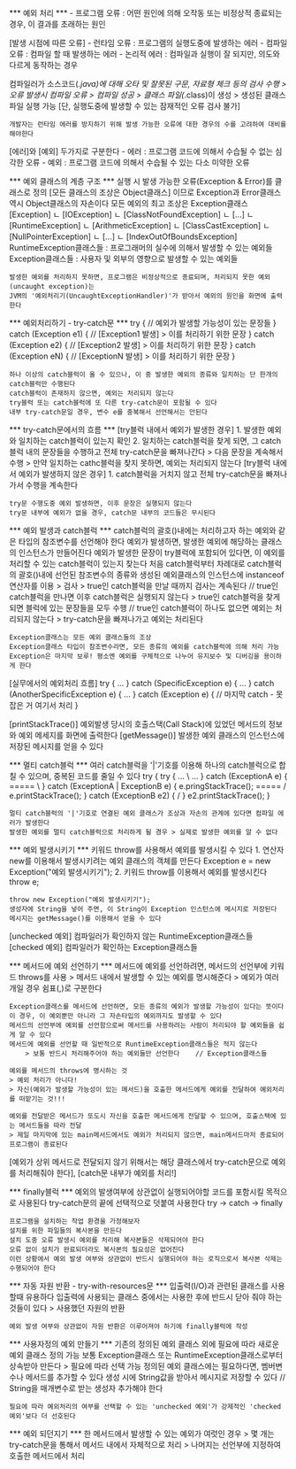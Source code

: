 *** 예외 처리 ***
    - 프로그램 오류 : 어떤 원인에 의해 오작동 또는 비정상적 종료되는 경우, 이 결과를 초래하는 원인

[발생 시점에 따른 오류]
    - 런타임 오류 : 프로그램의 실행도중에 발생하는 에러
    - 컴파일 오류 : 컴파일 할 때 발생하는 에러
    - 논리적 에러 : 컴파일과 실행이 잘 되지만, 의도와 다르게 동작하는 경우

컴파일러가 소스코드(*.java)에 대해 오타 및 잘못된 구문, 자료형 체크 등의 검사 수행 > 오류 발생시 컴파일 오류
    > 컴파일 성공
    > 클래스 파일(*.class)이 생성
    > 생성된 클래스 파일 실행 가능
    [단, 실행도중에 발생할 수 있는 잠재적인 오류 검사 불가]

    개발자는 런타임 에러를 방지하기 위해 발생 가능한 오류에 대한 경우의 수를 고려하여 대비를 해야한다

[에러]와 [예외] 두가지로 구분한다
    - 에러 : 프로그램 코드에 의해서 수습될 수 없는 심각한 오류
    - 예외 : 프로그램 코드에 의해서 수습될 수 있는 다소 미약한 오류

*** 예외 클래스의 계층 구조 ***
    실행 시 발생 가능한 오류(Exception & Error)를 클래스로 정의
    [모든 클래스의 조상은 Object클래스] 이므로 Exception과 Error클래스 역시 Object클래스의 자손이다
    모든 예외의 최고 조상은 Exception클래스
        [Exception]
        ㄴ [IOException]
        ㄴ [ClassNotFoundException]
        ㄴ [...]
        ㄴ [RuntimeException]
            ㄴ [ArithmeticException]
            ㄴ [ClassCastException]
            ㄴ [NullPointerException]
            ㄴ [...]
            ㄴ [IndexOutOfBoundsException]
    RuntimeException클래스들 : 프로그래머의 실수에 의해서 발생할 수 있는 예외들
    Exception클래스들 : 사용자 및  외부의 영향으로 발생할 수 있는 예외들

    발생한 예외를 처리하지 못하면, 프로그램은 비정상적으로 종료되며, 처리되지 못한 예외(uncaught exception)는
    JVM의 '예외처리기(UncaughtExceptionHandler)'가 받아서 예외의 원인을 화면에 출력한다

*** 예외처리하기 - try-catch문 ***
    try {
        // 예외가 발생할 가능성이 있는 문장들
    } catch (Exception e1) {
        // [Exception1 발생] > 이를 처리하기 위한 문장
    } catch (Exception e2) {
        // [Exception2 발생] > 이를 처리하기 위한 문장
    } catch (Exception eN) {
        // [ExceptionN 발생] > 이를 처리하기 위한 문장
    }

    하나 이상의 catch블럭이 올 수 있으나, 이 중 발생한 예외의 종류와 일치하는 단 한개의 catch블럭만 수행된다
    catch블럭이 존재하지 않으면, 예외는 처리되지 않는다
    try블럭 또는 catch블럭에 또 다른 try-catch문이 포함될 수 있다
    내부 try-catch문일 경우, 변수 e를 중복해서 선언해서는 안된다

*** try-catch문에서의 흐름 ***
    [try블럭 내에서 예외가 발생한 경우]
        1. 발생한 예외와 일치하는 catch블럭이 있는지 확인
        2. 일치하는 catch블럭을 찾게 되면, 그 catch블럭 내의 문장들을 수행하고 전체 try-catch문을 빠져나간다
        > 다음 문장을 계속해서 수행
        > 만약 일치하는 cathc블럭을 찾지 못하면, 예외는 처리되지 않는다
    [try블럭 내에서 예외가 발생하지 않은 경우]
        1. catch블럭을 거치지 않고 전체 try-catch문을 빠져나가서 수행을 계속한다

    try문 수행도중 예외 발생하면, 이후 문장은 실행되지 않는다
    try문 내부에 예외가 없을 경우, catch문 내부의 코드들은 무시된다

*** 예외 발생과 catch블럭 ***
    catch블럭의 괄호()내에는 처리하고자 하는 예외와 같은 타입의 참조변수를 선언해야 한다
    예외가 발생하면, 발생한 예외에 해당하는 클래스의 인스턴스가 만들어진다
    예외가 발생한 문장이 try블럭에 포함되어 있다면, 이 예외를 처리할 수 있는 catch블럭이 있는지 찾는다
    처음 catch블럭부터 차례대로 catch블럭의 괄호()내에 선언된 참조변수의 종류와 생성된 예외클래스의 인스턴스에 instanceof연산자를 이용
    > 검사
    > true인 catch블럭을 만날 때까지 검사는 계속된다    // true인 catch블럭을 만나면 이후 catch블럭은 실행되지 않는다
    > true인 catch블럭을 찾게 되면 블럭에 있는 문장들을 모두 수행    // true인 catch블럭이 하나도 없으면 예외는 처리되지 않는다
    > try-catch문을 빠져나가고 예외는 처리된다

    Exception클래스는 모든 예외 클래스들의 조상
    Exception클래스 타입이 참조변수라면, 모든 종류의 예외를 catch블럭에 의해 처리 가능
    Exception은 마지막 보루! 평소엔 예외를 구체적으로 나누어 유지보수 및 디버깅을 용이하게 한다

[실무에서의 예외처리 흐름]
    try {
        ...
    } catch (SpecificException e) {
        ...
    } catch (AnotherSpecificException e) {
        ...
    } catch (Exception e) {
        // 마지막 catch - 못 잡은 거 여기서 처리
    }

[printStackTrace()]
    예외발생 당시의 호출스택(Call Stack)에 있었던 메서드의 정보와 예외 메세지를 화면에 출력한다
[getMessage()]
    발생한 예외 클래스의 인스턴스에 저장된 메시지를 얻을 수 있다

*** 멀티 catch블럭 ***
    여러 catch블럭을 '|'기호를 이용해 하나의 catch블럭으로 합칠 수 있으며, 중복된 코드를 줄일 수 있다
    try {                                          try {
        ...                               \            ...
    } catch (ExceptionA e) {         ===== \       } catch (ExceptionA | ExceptionB e) {
        e.pringStackTrace();         ===== /           e.printStackTrace();
    } catch (ExceptionB e2) {             /        }
        e2.printStackTrace();
    }

    멀티 catch블럭의 '|'기호로 연결된 예외 클래스가 조상과 자손의 관계에 있다면 컴파일 에러가 발생한다
    발생한 예외를 멀티 catch블럭으로 처리하게 될 경우 > 실제로 발생한 예외를 알 수 없다

*** 예외 발생시키기 ***
    키워드 throw를 사용해서 예외를 발생시킬 수 있다
    1. 연산자 new를 이용해서 발생시키려는 예외 클래스의 객체를 만든다
        Exception e = new Exception("예외 발생시키기");
    2. 키워드 throw를 이용해서 예외를 발생시킨다
        throw e;

    throw new Exception("예외 발생시키기");
    생성자에 String을 넣어 주면, 이 String이 Exception 인스턴스에 메시지로 저장된다
    메시지는 getMessage()를 이용해서 얻을 수 있다

[unchecked 예외]
    컴파일러가 확인하지 않는 RuntimeException클래스들
[checked 예외]
    컴파일러가 확인하는 Exception클래스들

*** 메서드에 예외 선언하기 ***
    메서드에 예외를 선언하려면, 메서드의 선언부에 키워드 throws를 사용
    > 메서드 내에서 발생할 수 있는 예외를 명시해준다
    > 예외가 여러 개일 경우 쉼표(,)로 구분한다

    Exception클래스를 메서드에 선언하면, 모든 종류의 예외가 발생할 가능성이 있다는 뜻이다
    이 경우, 이 예외뿐만 아니라 그 자손타입의 예외까지도 발생할 수 있다
    메서드의 선언부에 예외를 선언함으로써 메서드를 사용하려는 사람이 처리되야 할 예외들을 쉽게 알 수 있다
    메서드에 예외를 선언할 때 일반적으로 RuntimeException클래스들은 적지 않는다
        > 보통 반드시 처리해주어야 하는 예외들만 선언한다    // Exception클래스들

    예외를 메서드의 throws에 명시하는 것
    > 예외 처리가 아니다!
    > 자신(예외가 발생할 가능성이 있는 메서드)을 호출한 메서드에게 예외를 전달하여 예외처리를 떠맡기는 것!!!

    예외를 전달받은 메서드가 또도시 자신을 호출한 메서드에게 전달할 수 있으며, 호출스택에 있는 메서드들을 따라 전달
    > 제일 마지막에 있는 main메서드에서도 예외가 처리되지 않으면, main메서드마저 종료되어 프로그램이 종료된다

[예외가 상위 메서드로 전달되지 않기 위해서는 해당 클래스에서 try-catch문으로 예외를 처리해줘야 한다], [catch문 내부가 예외를 처리!]

*** finally블럭 ***
    예외의 발생여부에 상관없이 실행되어야할 코드를 포함시킬 목적으로 사용된다
    try-catch문의 끝에 선택적으로 덧붙여 사용한다
    try -> catch -> finally

    프로그램을 설치하는 작업 환경을 가정해보자
    설치를 위한 파일들의 복사본을 만든다
    설치 도중 오류 발생시 예외를 처리해 복사본들은 삭제되어야 한다
    오류 없이 설치가 완료되더라도 복사본의 필요성은 없어진다
    이런 상황에서 예외 발생 여부와 상관없이 반드시 실행되어야 하는 로직으로서 복사본 삭제는 수행되어야 한다

*** 자동 자원 반환 - try-with-resources문 ***
    입출력(I/O)과 관련된 클래스를 사용할때 유용하다
    입출력에 사용되는 클래스 중에서는 사용한 후에 반드시 닫아 줘야 하는 것들이 있다 > 사용했던 자원의 반환
    
    예외 발생 여부와 상관없이 자원 반환은 이루어져야 하기에 finally블럭에 작성
    
*** 사용자정의 예외 만들기 ***
    기존의 정의된 예외 클래스 외에 필요에 따라 새로운 예외 클래스 정의 가능
    보통 Exception클래스 또는 RuntimeException클래스로부터 상속받아 만든다 > 필요에 따라 선택 가능
    정의된 예외 클래스에는 필요하다면, 벰버변수나 메서드를 추가할 수 있다
    생성 시에 String값을 받아서 메시지로 저장할 수 있다 // String을 매개변수로 받는 생성자 추가해야 한다
    
    필요에 따라 예외처리의 여부를 선택할 수 있는 'unchecked 예외'가 강제적인 'checked 예외'보다 더 선호된다

*** 예외 되던지기 ***
    한 메서드에서 발생할 수 있는 예외가 여럿인 경우
    > 몇 개는 try-catch문을 통해서 메서드 내에서 자체적으로 처리
    > 나머지는 선언부에 지정하여 호출한 메서드에서 처리